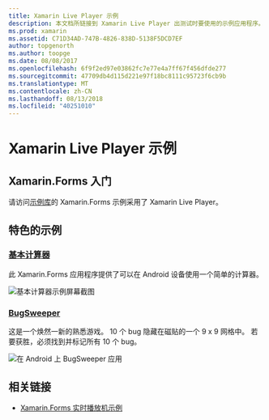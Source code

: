 ```yaml
---
title: Xamarin Live Player 示例
description: 本文档所链接到 Xamarin Live Player 出测试时要使用的示例应用程序。 链接的示例包括基本计算器和 bug 清理程序游戏。
ms.prod: xamarin
ms.assetid: C71D34AD-747B-4826-838D-5138F5DCD7EF
author: topgenorth
ms.author: toopge
ms.date: 08/08/2017
ms.openlocfilehash: 6f9f2ed97e03862fc7e77e4a7ff67f456dfde277
ms.sourcegitcommit: 47709db4d115d221e97f18bc8111c95723f6cb9b
ms.translationtype: MT
ms.contentlocale: zh-CN
ms.lasthandoff: 08/13/2018
ms.locfileid: "40251010"
---
```

# <a name="xamarin-live-player-samples"></a>Xamarin Live Player 示例

## <a name="get-started-with-xamarinforms"></a>Xamarin.Forms 入门

请访问[示例库](https://developer.xamarin.com/samples/xamarin-live-player/all/)的 Xamarin.Forms 示例采用了 Xamarin Live Player。

## <a name="featured-samples"></a>特色的示例

### <a name="basic-calculatorhttpsdeveloperxamarincomsamplesmobileliveplayerbasiccalculator"></a>[基本计算器](https://developer.xamarin.com/samples/mobile/LivePlayer/BasicCalculator/)

此 Xamarin.Forms 应用程序提供了可以在 Android 设备使用一个简单的计算器。

![基本计算器示例屏幕截图](samples-images/basic-calculator-sml.png)

### <a name="bugsweeperhttpsdeveloperxamarincomsamplesmobileliveplayerbugsweeperlp"></a>[BugSweeper](https://developer.xamarin.com/samples/mobile/LivePlayer/BugSweeperLP/)

这是一个焕然一新的熟悉游戏。 10 个 bug 隐藏在磁贴的一个 9 x 9 网格中。 若要获胜，必须找到并标记所有 10 个 bug。

![在 Android 上 BugSweeper 应用](samples-images/bugsweeper-sml.png)

## <a name="related-links"></a>相关链接

- [Xamarin.Forms 实时播放机示例](https://developer.xamarin.com/samples/xamarin-live-player/all/)
